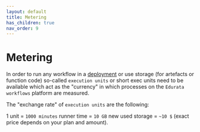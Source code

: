 ```yaml
---
layout: default
title: Metering
has_children: true
nav_order: 9
---
```


# Metering

In order to run any workflow in a [deployment](../deployments/index.md) or use storage (for artefacts or function code) so-called `execution units` or short exec units need to be available which act as the "currency" in which processes on the `Edurata workflows` platform are measured.

The "exchange rate" of `execution units` are the following:

1 unit = `1000 minutes` runner time = `10 GB` new used storage = `~10 $` (exact price depends on your plan and amount).

